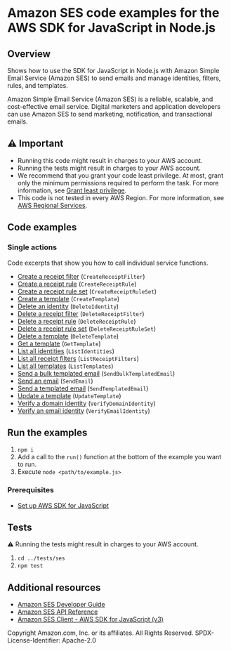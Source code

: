 # Amazon SES code examples for the AWS SDK for JavaScript in Node.js

## Overview
Shows how to use the SDK for JavaScript in Node.js with Amazon Simple Email Service (Amazon SES) to send emails and manage
identities, filters, rules, and templates.

Amazon Simple Email Service (Amazon SES) is a reliable, scalable, and cost-effective email service. Digital marketers and application developers can use Amazon SES to send marketing, notification, and transactional emails.

## ⚠️ Important

- Running this code might result in charges to your AWS account.
- Running the tests might result in charges to your AWS account.
- We recommend that you grant your code least privilege. At most, grant only the minimum permissions required to perform the task. For more information, see [Grant least privilege](https://docs.aws.amazon.com/IAM/latest/UserGuide/best-practices.html#grant-least-privilege).
- This code is not tested in every AWS Region. For more information, see [AWS Regional Services](https://aws.amazon.com/about-aws/global-infrastructure/regional-product-services).

## Code examples

### Single actions

Code excerpts that show you how to call individual service functions.

- [Create a receipt filter](./src/ses_createreceiptfilter.js) (`CreateReceiptFilter`)
- [Create a receipt rule](./src/ses_createreceiptrule.js) (`CreateReceiptRule`)
- [Create a receipt rule set](./src/ses_createreceiptruleset.js) (`CreateReceiptRuleSet`)
- [Create a template](./src/ses_createtemplate.js) (`CreateTemplate`)
- [Delete an identity](./src/ses_deleteidentity.js) (`DeleteIdentity`)
- [Delete a receipt filter](./src/ses_deletereceiptfilter.js) (`DeleteReceiptFilter`)
- [Delete a receipt rule](./src/ses_deletereceiptrule.js) (`DeleteReceiptRule`)
- [Delete a receipt rule set](./src/ses_deletereceiptruleset.js) (`DeleteReceiptRuleSet`)
- [Delete a template](./src/ses_deletetemplate.js) (`DeleteTemplate`)
- [Get a template](./src/ses_gettemplate.js) (`GetTemplate`)
- [List all identities](./src/ses_listidentities.js) (`ListIdentities`)
- [List all receipt filters](./src/ses_listreceiptfilters.js) (`ListReceiptFilters`)
- [List all templates](./src/ses_listtemplates.js) (`ListTemplates`)
- [Send a bulk templated email](./src/ses_sendbulktemplatedemail.js) (`SendBulkTemplatedEmail`)
- [Send an email](./src/ses_sendemail.js) (`SendEmail`)
- [Send a templated email](./src/ses_sendtemplatedemail.js) (`SendTemplatedEmail`)
- [Update a template](./src/ses_updatetemplate.js) (`UpdateTemplate`)
- [Verify a domain identity](./src/ses_verifydomainidentity.js) (`VerifyDomainIdentity`)
- [Verify an email identity](./src/ses_verifyemailidentity.js) (`VerifyEmailIdentity`)

## Run the examples

1. `npm i`
1. Add a call to the `run()` function at the bottom of the example you want to run.
1. Execute `node <path/to/example.js>`

### Prerequisites

- [Set up AWS SDK for JavaScript](../README.rst)

## Tests

⚠️ Running the tests might result in charges to your AWS account.

1. `cd ../tests/ses`
1. `npm test`

## Additional resources

- [Amazon SES Developer Guide](https://docs.aws.amazon.com/ses/latest/dg/Welcome.html)
- [Amazon SES API Reference](https://docs.aws.amazon.com/ses/latest/APIReference/Welcome.html)
- [Amazon SES Client - AWS SDK for JavaScript (v3)](https://docs.aws.amazon.com/AWSJavaScriptSDK/v3/latest/clients/client-ses/index.html)

Copyright Amazon.com, Inc. or its affiliates. All Rights Reserved. SPDX-License-Identifier: Apache-2.0
